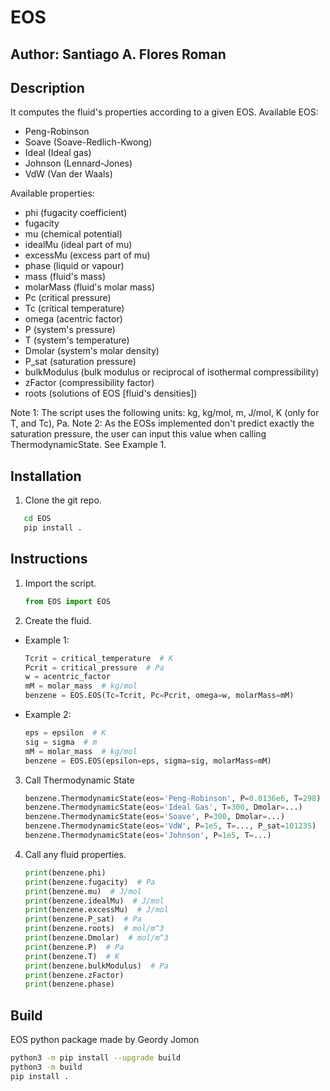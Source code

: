 # EOS
## Author: Santiago A. Flores Roman

## Description
It computes the fluid's properties according to a given EOS.
Available EOS:
- Peng-Robinson
- Soave (Soave-Redlich-Kwong)
- Ideal (Ideal gas)
- Johnson (Lennard-Jones)
- VdW (Van der Waals)

Available properties:
- phi (fugacity coefficient)
- fugacity
- mu (chemical potential)
- idealMu (ideal part of mu)
- excessMu (excess part of mu)
- phase (liquid or vapour)
- mass (fluid's mass)
- molarMass (fluid's molar mass)
- Pc (critical pressure)
- Tc (critical temperature)
- omega (acentric factor)
- P (system's pressure)
- T (system's temperature)
- Dmolar (system's molar density)
- P_sat (saturation pressure)
- bulkModulus (bulk modulus or reciprocal of isothermal compressibility)
- zFactor (compressibility factor)
- roots (solutions of EOS [fluid's densities])

Note 1: The script uses the following units: kg, kg/mol, m, J/mol, K (only for T, and Tc), Pa.
Note 2: As the EOSs implemented don't predict exactly the saturation pressure, the user can input this value when calling ThermodynamicState. See Example 1.

## Installation
1. Clone the git repo.
```bash
   cd EOS
   pip install .
```

## Instructions
1. Import the script.
   ```python
   from EOS import EOS
   ```
3. Create the fluid.
-  Example 1:
   ```python
   Tcrit = critical_temperature  # K
   Pcrit = critical_pressure  # Pa
   w = acentric_factor
   mM = molar_mass  # kg/mol
   benzene = EOS.EOS(Tc=Tcrit, Pc=Pcrit, omega=w, molarMass=mM)
   ```
-  Example 2:
    ```python
    eps = epsilon  # K
    sig = sigma  # m
    mM = molar_mass  # kg/mol
    benzene = EOS.EOS(epsilon=eps, sigma=sig, molarMass=mM)
    ```
3.  Call Thermodynamic State
    ```python
    benzene.ThermodynamicState(eos='Peng-Robinson', P=0.0136e6, T=298)
    benzene.ThermodynamicState(eos='Ideal Gas', T=300, Dmolar=...)
    benzene.ThermodynamicState(eos='Soave', P=300, Dmolar=...)
    benzene.ThermodynamicState(eos='VdW', P=1e5, T=..., P_sat=101235)
    benzene.ThermodynamicState(eos='Johnson', P=1e5, T=...)
    ```
4. Call any fluid properties.
    ```python
    print(benzene.phi)
    print(benzene.fugacity)  # Pa
    print(benzene.mu)  # J/mol
    print(benzene.idealMu)  # J/mol
    print(benzene.excessMu)  # J/mol
    print(benzene.P_sat)  # Pa
    print(benzene.roots)  # mol/m^3
    print(benzene.Dmolar)  # mol/m^3
    print(benzene.P)  # Pa
    print(benzene.T)  # K
    print(benzene.bulkModulus)  # Pa
    print(benzene.zFactor)
    print(benzene.phase)
    ```

## Build
EOS python package made by Geordy Jomon
```bash
python3 -m pip install --upgrade build
python3 -m build
pip install .
```
